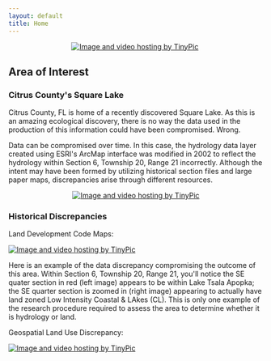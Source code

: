 ```yaml
---
layout: default
title: Home
---
```


<p align="center">
 <a href="http://tinypic.com?ref=evc7sx" target="_blank"><img src="http://i66.tinypic.com/evc7sx.jpg" border="0" alt="Image and video hosting by TinyPic"></a> 
</p>

## Area of Interest
### Citrus County's Square Lake

Citrus County, FL is home of a recently discovered Square Lake. As this is an amazing ecological discovery, there is no way the data used in the production of this information could have been compromised. Wrong. 

Data can be compromised over time. In this case, the hydrology data layer created using ESRI's ArcMap interface was modified in 2002 to reflect the hydrology within Section 6, Township 20, Range 21 incorrectly. Although the intent may have been formed by utilizing historical section files and large paper maps, discrepancies arise through different resources.

<p align="center">
 <a href="http://tinypic.com?ref=6f6teb" target="_blank"><img src="http://i67.tinypic.com/6f6teb.gif" border="0" alt="Image and video hosting by TinyPic"></a>
</p>

### Historical Discrepancies

Land Development Code Maps:

<a href="http://tinypic.com?ref=9k0xf8" target="_blank"><img src="http://i66.tinypic.com/9k0xf8.jpg" border="0" alt="Image and video hosting by TinyPic"></a>

Here is an example of the data discrepancy compromising the outcome of this area. Within Section 6, Township 20, Range 21, you'll notice the SE quater section in red (left image) appears to be within Lake Tsala Apopka; the SE quarter section is zoomed in (right image) appearing to actually have land zoned Low Intensity Coastal & LAkes (CL). This is only one example of the research procedure required to assess the area to determine whether it is hydrology or land.

Geospatial Land Use Discrepancy:

<a href="http://tinypic.com?ref=w048zp" target="_blank"><img src="http://i67.tinypic.com/w048zp.gif" border="0" alt="Image and video hosting by TinyPic"></a>
<body class="theme-base-0d"></body>
